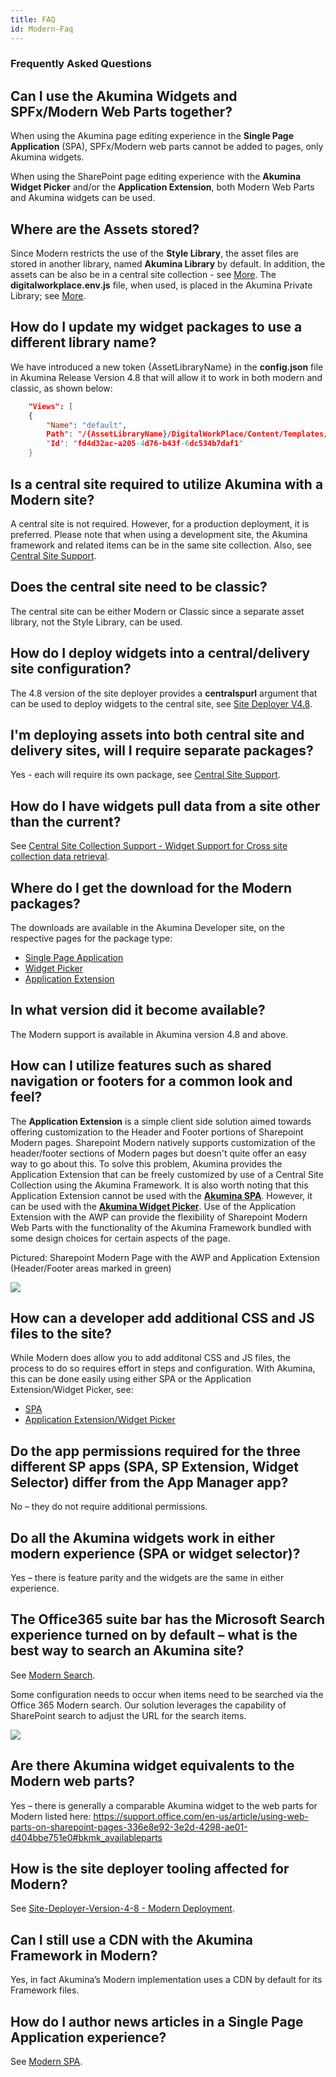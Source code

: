 ```yaml
---
title: FAQ
id: Modern-Faq
---
```


### Frequently Asked Questions

## Can I use the Akumina Widgets and SPFx/Modern Web Parts together?

When using the Akumina page editing experience in the **Single Page Application** (SPA), SPFx/Modern web parts cannot be added to pages, only Akumina widgets. 

When using the SharePoint page editing experience with the **Akumina Widget Picker** and/or the **Application Extension**, both Modern Web Parts and Akumina widgets can be used.

## Where are the Assets stored?

Since Modern restricts the use of the **Style Library**, the asset files are stored in another library, named **Akumina Library** by default. In addition, the assets can be also be in a central site collection - see [More](https://akumina.github.io/docs/AK-Central-Site-Support.html). The **digitalworkplace.env.js** file, when used, is placed in the Akumina Private Library; see [More](https://akumina.github.io/docs/Modern-AWP#setup-installation).

## How do I update my widget packages to use a different library name?

We have introduced a new token {AssetLibraryName} in the **config.json** file in Akumina Release Version 4.8 that will allow it to work in both modern and classic, as shown below:

```json
    "Views": [
    {
        "Name": "default",
        Path": "/{AssetLibraryName}/DigitalWorkPlace/Content/Templates/CompanyNewsItemWidget/NewsItem.html", 
        "Id": "fd4d32ac-a205-4d76-b43f-6dc534b7daf1"
    }
```

## Is a central site required to utilize Akumina with a Modern site?

A central site is not required. However, for a production deployment, it is preferred. Please note that when using a development site, the Akumina framework and related items can be in the same site collection. Also, see [Central Site Support](https://akumina.github.io/docs/AK-Central-Site-Support.html).

## Does the central site need to be classic? 

The central site can be either Modern or Classic since a separate asset library, not the Style Library, can be used.

## How do I deploy widgets into a central/delivery site configuration? 

The 4.8 version of the site deployer provides a **centralspurl** argument that can be used to deploy widgets to the central site, see [Site Deployer V4.8](/docs/Site-Deployer-Version-4-8#install).

## I'm deploying assets into both central site and delivery sites, will I require separate packages? 

Yes - each will require its own package, see [Central Site Support](/docs/AK-Central-Site-Support#deployment-scenarios-and-packge-setup).

## How do I have widgets pull data from a site other than the current?

See [Central Site Collection Support - Widget Support for Cross site collection data retrieval](/docs/AK-Central-Site-Support.html#widget-support-for-cross-site-collection-data-retrieval).

## Where do I get the download for the Modern packages? 

The downloads are available in the Akumina Developer site, on the respective pages for the package type: 
* [Single Page Application](/docs/Modern-SPA#downloads)
* [Widget Picker](/docs/Modern-AWP#downloads)
* [Application Extension](/docs/Modern-App-Extension#downloads)

## In what version did it become available? 
The Modern support is available in Akumina version 4.8 and above. 

## How can I utilize features such as shared navigation or footers for a common look and feel?

The **Application Extension** is a simple client side solution aimed towards offering customization to the Header and Footer portions of Sharepoint Modern pages. Sharepoint Modern natively supports customization of the header/footer sections of Modern pages but doesn't quite offer an easy way to go about this. To solve this problem, Akumina provides the Application Extension that can be freely customized by use of a Central Site Collection using the Akumina Framework.
It is also worth noting that this Application Extension cannot be used with the **[Akumina SPA](/docs/Modern-SPA)**. However, it can be used with the **[Akumina Widget Picker](/docs/Modern-AWP)**. Use of the Application Extension with the AWP can provide the flexibility of Sharepoint Modern Web Parts with the functionality of the Akumina Framework bundled with some design choices for certain aspects of the page.

Pictured: Sharepoint Modern Page with the AWP and Application Extension (Header/Footer areas marked in green)

![](https://akuminadownloads.blob.core.windows.net/wiki/AkuminaDev/modern_appext_homepage.PNG)

## How can a developer add additional CSS and JS files to the site?

While Modern does allow you to add additonal CSS and JS files, the process to do so requires effort in steps and configuration. With Akumina, this can be done easily using either SPA or the Application Extension/Widget Picker, see:
* [SPA](/docs/Modern-SPA#spa-configuration)
* [Application Extension/Widget Picker](/docs/Modern-AWP#setup-installation)

## Do the app permissions required for the three different SP apps (SPA, SP Extension, Widget Selector) differ from the App Manager app? 

No – they do not require additional permissions. 

## Do all the Akumina widgets work in either modern experience (SPA or widget selector)? 

Yes – there is feature parity and the widgets are the same in either experience. 

## The Office365 suite bar has the Microsoft Search experience turned on by default – what is the best way to search an Akumina site? 

See [Modern Search](https://community.akumina.com/knowledge-base/modern-search/).

Some configuration needs to occur when items need to be searched via the Office 365 Modern search. Our solution leverages the capability of SharePoint search to adjust the URL for the search items.

![](https://community.akumina.com/wp-content/uploads/2019/10/Picture1.png)

## Are there Akumina widget equivalents to the Modern web parts? 

Yes – there is generally a comparable Akumina widget to the web parts for Modern listed here: https://support.office.com/en-us/article/using-web-parts-on-sharepoint-pages-336e8e92-3e2d-4298-ae01-d404bbe751e0#bkmk_availableparts

## How is the site deployer tooling affected for Modern? 

See [Site-Deployer-Version-4-8 - Modern Deployment](https://akumina.github.io/docs/Site-Deployer-Version-4-8#modern-deployment).

## Can I still use a CDN with the Akumina Framework in Modern? 

Yes, in fact Akumina’s Modern implementation uses a CDN by default for its Framework files.

## How do I author news articles in a Single Page Application experience?

See [Modern SPA](/docs/Modern-SPA#faqs).